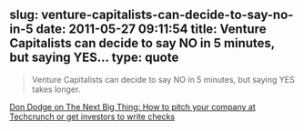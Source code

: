 slug: venture-capitalists-can-decide-to-say-no-in-5
date: 2011-05-27 09:11:54
title: Venture Capitalists can decide to say NO in 5 minutes, but saying YES...
type: quote
---

> Venture Capitalists can decide to say NO in 5 minutes, but saying YES takes longer.

[Don Dodge on The Next Big Thing: How to pitch your company at Techcrunch or get investors to write checks](http://dondodge.typepad.com/the_next_big_thing/2010/09/how-to-pitch-your-company-at-techcrunch-or-get-investors-to-write-checks.html)
